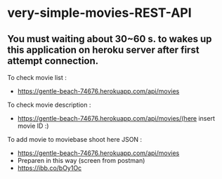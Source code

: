 # **very-simple-movies-REST-API**

## You must waiting about 30~60 s. to wakes up this application on heroku server after first attempt connection.

To check movie list : 
- https://gentle-beach-74676.herokuapp.com/api/movies

To check movie description : 
- https://gentle-beach-74676.herokuapp.com/api/movies/(here insert movie ID :)

To add movie to moviebase shoot here JSON :
 - https://gentle-beach-74676.herokuapp.com/api/movies
- Preparen in this way (screen from postman)
- https://ibb.co/bOy1Oc



